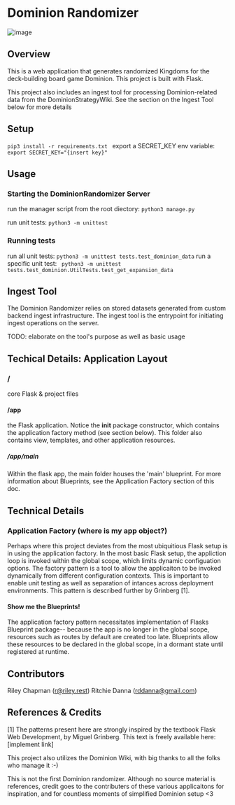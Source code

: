 # Dominion Randomizer

![image](https://github.com/RitchMoney/Dominion_Randomizer/assets/16928672/c2cfd1fa-6baf-4f7c-ac54-0f8485cbe239)

## Overview
This is a web application that generates randomized Kingdoms for the deck-building board game Dominion.
This project is built with Flask. 

This project also includes an ingest tool for processing Dominion-related data from the DominionStrategyWiki. See the section on the Ingest Tool below for more details

## Setup

```pip3 install -r requirements.txt ```
export a SECRET_KEY env variable: ```export SECRET_KEY="{insert key}"```

## Usage

### Starting the DominionRandomizer Server 

run the manager script from the root diectory: ```python3 manage.py```

run unit tests: ```python3 -m unittest```

### Running tests

run all unit tests: ```python3 -m unittest tests.test_dominion_data```
run a specific unit test: ``` python3 -m unittest tests.test_dominion.UtilTests.test_get_expansion_data```

## Ingest Tool

The Dominion Randomizer relies on stored datasets generated from custom backend ingest infrastructure. The ingest tool is the entrypoint for initiating ingest operations on the server.

TODO: elaborate on the tool's purpose as well as basic usage

## Techical Details: Application Layout

### /

core Flask & project files

#### /app

the Flask application. Notice the __init__ package constructor, which contains the application factory method (see section below).
This folder also contains view, templates, and other application resources.

##### /app/main

Within the flask app, the main folder houses the 'main' blueprint.  For more information about Blueprints, see the Application Factory section of this doc.



## Technical Details

### Application Factory (where is my app object?)

Perhaps where this project deviates from the most ubiquitious Flask setup is in using the application factory. In the most basic Flask setup, the appliction loop is invoked within the global scope, which limits dynamic configuation options. The factory pattern is a tool to allow the applicaiton to be invoked dynamically from different configuration contexts. This is important to enable unit testing as well as separation of intances across deployment environments. This pattern is described further by Grinberg [1].

#### Show me the Blueprints!

The application factory pattern necessitates implementation of Flasks Blueprint package-- because the app is no longer in the global scope, resources such as routes by default are created too late. Blueprints allow these resources to be declared in the global scope, in a dormant state until registered at runtime.

## Contributors

Riley Chapman (r@riley.rest)
Ritchie Danna (rddanna@gmail.com)

## References & Credits
 
[1] The patterns present here are strongly inspired by the textbook Flask Web Development, by Miguel Grinberg. This text is freely available here: [implement link]

This project also utilizes the Dominion Wiki, with big thanks to all the folks who manage it :-)

This is not the first Dominion randomizer. Although no source material is references, credit goes to the contributers of these various applicaitons for inspiration, and for countless moments of simplified Dominion setup <3

